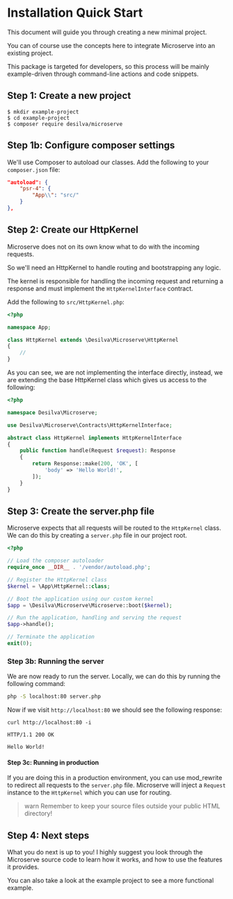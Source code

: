 # Installation Quick Start

This document will guide you through creating a new minimal project.

You can of course use the concepts here to integrate Microserve into an existing project.

This package is targeted for developers, so this process will be mainly example-driven
through command-line actions and code snippets.

## Step 1: Create a new project
	$ mkdir example-project
	$ cd example-project
	$ composer require desilva/microserve

## Step 1b: Configure composer settings

We'll use Composer to autoload our classes. Add the following to your `composer.json` file:

```json
"autoload": {
	"psr-4": {
		"App\\": "src/"
	}
},
```

## Step 2: Create our HttpKernel

Microserve does not on its own know what to do with the incoming requests.

So we'll need an HttpKernel to handle routing and bootstrapping any logic.

The kernel is responsible for handling the incoming request and returning a response
and must implement the `HttpKernelInterface` contract.

Add the following to `src/HttpKernel.php`:

```php
<?php

namespace App;

class HttpKernel extends \Desilva\Microserve\HttpKernel
{
	//
}
```

As you can see, we are not implementing the interface directly, instead,
we are extending the base HttpKernel class which gives us access to the following:

```php
<?php

namespace Desilva\Microserve;

use Desilva\Microserve\Contracts\HttpKernelInterface;

abstract class HttpKernel implements HttpKernelInterface
{
    public function handle(Request $request): Response
    {
        return Response::make(200, 'OK', [
            'body' => 'Hello World!',
        ]);
    }
}
```

## Step 3: Create the server.php file

Microserve expects that all requests will be routed to the `HttpKernel` class.
We can do this by creating a `server.php` file in our project root.

```php
<?php

// Load the composer autoloader
require_once __DIR__ . '/vendor/autoload.php';

// Register the HttpKernel class
$kernel = \App\HttpKernel::class;

// Boot the application using our custom kernel
$app = \Desilva\Microserve\Microserve::boot($kernel);

// Run the application, handling and serving the request
$app->handle();

// Terminate the application
exit(0);
```

### Step 3b: Running the server

We are now ready to run the server. Locally, we can do this by running the following command:

```bash
php -S localhost:80 server.php
```

Now if we visit `http://localhost:80` we should see the following response:

```curl
curl http://localhost:80 -i

HTTP/1.1 200 OK

Hello World!
```

#### Step 3c: Running in production

If you are doing this in a production environment, you can use mod_rewrite to
redirect all requests to the `server.php` file. Microserve will inject a
`Request` instance to the `HttpKernel` which you can use for routing.

>warn Remember to keep your source files outside your public HTML directory!


## Step 4: Next steps

What you do next is up to you! I highly suggest you look through the Microserve
source code to learn how it works, and how to use the features it provides.

You can also take a look at the example project to see a more functional example.
